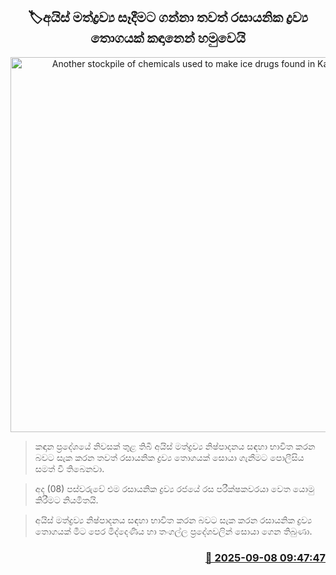 <p align='center'><b><h2 align='center' title='Another stockpile of chemicals used to make ice drugs found in Kandana'>🏷අයිස් මත්ද්‍රව්‍ය සෑදීමට ගන්නා තවත් රසායනික ද්‍රව්‍ය තොගයක් කඳානෙන් හමුවෙයි</h2></b></p>
<p align='center'><img src='https://helakuru.sgp1.cdn.digitaloceanspaces.com/esana/images/lib/ice-drags[1].jpg' width='600' alt='Another stockpile of chemicals used to make ice drugs found in Kandana'></p>

> කඳාන ප්‍රදේශයේ නිවසක් තුළ තිබී අයිස් මත්ද්‍රව්‍ය නිෂ්පාදනය සඳහා භාවිත කරන බවට සැක කරන තවත් රසායනික ද්‍රව්‍ය තොගයක් සොයා ගැනීමට පොලීසිය සමත් වී තිබෙනවා.

> අද (08) පස්වරුවේ එම රසායනික ද්‍රව්‍ය රජයේ රස පරීක්ෂකවරයා වෙත යොමු කිරීමට නියමිතයි.

> අයිස් මත්ද්‍රව්‍ය නිෂ්පාදනය සඳහා භාවිත කරන බවට සැක කරන රසායනික ද්‍රව්‍ය තොගයක් මීට පෙර මිද්දෙණිය හා තංගල්ල ප්‍රදේශවලින් සොයා ගෙන තිබුණා.



<h3 align='right'><a href='https://www.helakuru.lk/esana/p/113395/'>📅 2025-09-08 09:47:47</a></h3>
